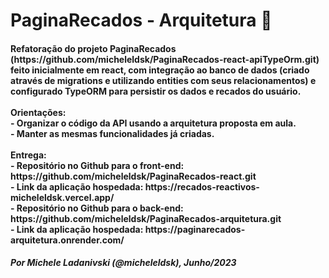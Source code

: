 # PaginaRecados - Arquitetura 🚀

<h4> Refatoração do projeto PaginaRecados (https://github.com/micheleldsk/PaginaRecados-react-apiTypeOrm.git) feito inicialmente em react, com integração ao banco de dados (criado através de migrations e utilizando entities com seus relacionamentos) e configurado TypeORM para persistir os dados e recados do usuário. <br>
<br>
Orientações: <br>
- Organizar o código da API usando a arquitetura proposta em aula. <br>
- Manter as mesmas funcionalidades já criadas. <br>
<br>
Entrega: <br>
- Repositório no Github para o front-end: https://github.com/micheleldsk/PaginaRecados-react.git <br>
- Link da aplicação hospedada: https://recados-reactivos-micheleldsk.vercel.app/ <br>
- Repositório no Github para o back-end: https://github.com/micheleldsk/PaginaRecados-arquitetura.git <br>
- Link da aplicação hospedada: https://paginarecados-arquitetura.onrender.com/
</h4>
<h5> Por Michele Ladanivski (@micheleldsk), Junho/2023 </h5>
